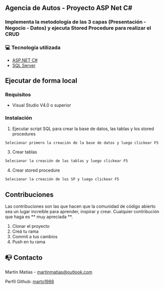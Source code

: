 ## Agencia de Autos - Proyecto ASP Net C#

### Implementa la metodología de las 3 capas (Presentación - Negocio - Datos) y ejecuta Stored Procedure para realizar el CRUD

### :computer: Tecnología utilizada

* [ASP.NET C#](https://docs.microsoft.com/en-us/dotnet/csharp/)
* [SQL Server](https://www.microsoft.com/es-es/sql-server/sql-server-downloads)



<!-- EJECUTARLO LOCALMENTE -->
## Ejecutar de forma local

### Requisitos

* Visual Studio V4.0 o superior

### Instalación

1. Ejecutar script SQL para crear la base de datos, las tablas y los stored procedures

```sh
Selecionar primero la creación de la base de datos y luego clickear F5
```
3. Crear tablas
```sh
Selecionar la creación de las tablas y luego clickear F5
```

4. Crear stored procedure
```sh
Selecionar la creación de los SP y luego clickear F5
```

<!-- Contribuciones -->
## Contribuciones


Las contribuciones son las que hacen que la comunidad de código abierto sea un lugar increíble para aprender, inspirar y crear. Cualquier contribución que haga es ** muy apreciada **.

1. Clonar el proyecto
2. Creá tu rama
3. Commit a tus cambios
4. Push en tu rama

<!-- CONTACTO -->
## :mailbox_with_no_mail: Contacto

Martín Matias - martinmatias@outlook.com

Perfil Github: [marto1986](https://github.com/marto1986)
